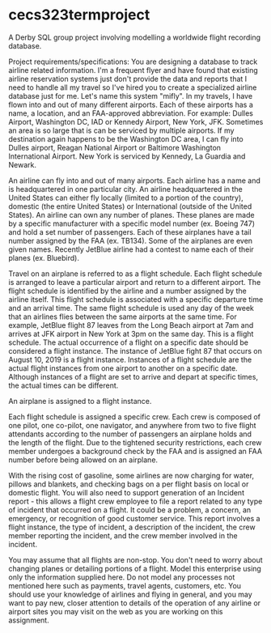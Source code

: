 # cecs323termproject
A Derby SQL group project involving modelling a worldwide flight recording database.

Project requirements/specifications:
You are designing a database to track airline related information. I'm a frequent flyer and have found that existing airline reservation systems just don't provide the data and reports that I need to handle all my travel so I've hired you to create a specialized airline database just for me. Let's name this system "mifly". 
In my travels, I have flown into and out of many different airports. Each of these airports has a name, a location, and an FAA-approved abbreviation. For example: Dulles Airport, Washington DC, IAD or Kennedy Airport, New York, JFK. Sometimes an area is so large that is can be serviced by multiple airports. If my destination again happens to be the Washington DC area, I can fly into Dulles airport, Reagan National Airport or Baltimore Washington International Airport. New York is serviced by Kennedy, La Guardia and Newark. 

An airline can fly into and out of many airports. Each airline has a name and is headquartered in one particular city. An airline headquartered in the United States can either fly locally (limited to a portion of the country), domestic (the entire United States) or International (outside of the United States). 
An airline can own any number of planes. These planes are made by a specific manufacturer with a specific model number (ex. Boeing 747) and hold a set number of passengers. Each of these airplanes have a tail number assigned by the FAA (ex. TB134). Some of the airplanes are even given names. Recently JetBlue airline had a contest to name each of their planes (ex. Bluebird). 

Travel on an airplane is referred to as a flight schedule. Each flight schedule is arranged to leave a particular airport and return to a different airport. The flight schedule is identified by the airline and a number assigned by the airline itself. This flight schedule is associated with a specific departure time and an arrival time. The same flight schedule is used any day of the week that an airlines flies between the same airports at the same time. For example, JetBlue flight 87 leaves from the Long Beach airport at 7am and arrives at JFK airport in New York at 3pm on the same day. This is a flight schedule.
The actual occurrence of a flight on a specific date should be considered a flight instance. The instance of JetBlue fight 87 that occurs on August 10, 2019 is a flight instance. Instances of a flight schedule are the actual flight instances from one airport to another on a specific date. Although instances of a flight are set to arrive and depart at specific times, the actual times can be different.

An airplane is assigned to a flight instance.

Each flight schedule is assigned a specific crew. Each crew is composed of one pilot, one co-pilot, one navigator, and anywhere from two to five flight attendants according to the number of passengers an airplane holds and the length of the flight. 
Due to the tightened security restrictions, each crew member undergoes a background check by the FAA and is assigned an FAA number before being allowed on an airplane. 

With the rising cost of gasoline, some airlines are now charging for water, pillows and blankets, and checking bags on a per flight basis on local or domestic flight. 
You will also need to support generation of an Incident report - this allows a flight crew employee to file a report related to any type of incident that occurred on a flight. It could be a problem, a concern, an emergency, or recognition of good customer service. This report involves a flight instance, the type of incident, a description of the incident, the crew member reporting the incident, and the crew member involved in the incident. 

You may assume that all flights are non-stop. You don't need to worry about changing planes or detailing portions of a flight.
Model this enterprise using only the information supplied here. Do not model any processes not mentioned here such as payments, travel agents, customers, etc. 
You should use your knowledge of airlines and flying in general, and you may want to pay new, closer attention to details of the operation of any airline or airport sites you may visit on the web as you are working on this assignment. 

